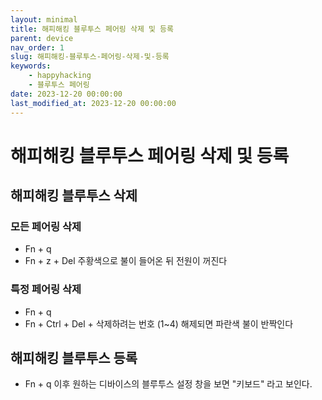 ```yaml
---
layout: minimal
title: 해피해킹 블루투스 페어링 삭제 및 등록
parent: device
nav_order: 1
slug: 해피해킹-블루투스-페어링-삭제-및-등록
keywords:
    - happyhacking
    - 블루투스 페어링
date: 2023-12-20 00:00:00
last_modified_at: 2023-12-20 00:00:00
---
```


# 해피해킹 블루투스 페어링 삭제 및 등록

## 해피해킹 블루투스 삭제

### 모든 페어링 삭제

- Fn + q
- Fn + z + Del
주황색으로 불이 들어온 뒤 전원이 꺼진다

### 특정 페어링 삭제

- Fn + q
- Fn + Ctrl + Del + 삭제하려는 번호 (1~4)
해제되면 파란색 불이 반짝인다

## 해피해킹 블루투스 등록

- Fn + q
이후 원하는 디바이스의 블루투스 설정 창을 보면 "키보드" 라고 보인다.
